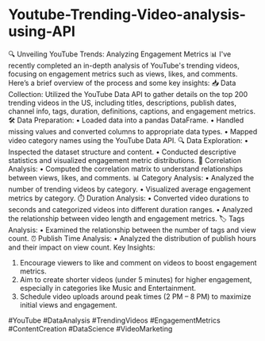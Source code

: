 # Youtube-Trending-Video-analysis-using-API
🔍 Unveiling YouTube Trends: Analyzing Engagement Metrics 📊
I've recently completed an in-depth analysis of YouTube's trending videos, focusing on engagement metrics such as views, likes, and comments. Here’s a brief overview of the process and some key insights:
📥 Data Collection: Utilized the YouTube Data API to gather details on the top 200 trending videos in the US, including titles, descriptions, publish dates, channel info, tags, duration, definitions, captions, and engagement metrics.
🛠️ Data Preparation:
•	Loaded data into a pandas DataFrame.
•	Handled missing values and converted columns to appropriate data types.
•	Mapped video category names using the YouTube Data API.
🔍 Data Exploration:
•	Inspected the dataset structure and content.
•	Conducted descriptive statistics and visualized engagement metric distributions.
🔗 Correlation Analysis:
•	Computed the correlation matrix to understand relationships between views, likes, and comments.
📊 Category Analysis:
•	Analyzed the number of trending videos by category.
•	Visualized average engagement metrics by category.
⏱️ Duration Analysis:
•	Converted video durations to seconds and categorized videos into different duration ranges.
•	Analyzed the relationship between video length and engagement metrics.
🏷️ Tags Analysis:
•	Examined the relationship between the number of tags and view count.
⏰ Publish Time Analysis:
•	Analyzed the distribution of publish hours and their impact on view count.
Key Insights:
1.	Encourage viewers to like and comment on videos to boost engagement metrics.
2.	Aim to create shorter videos (under 5 minutes) for higher engagement, especially in categories like Music and Entertainment.
3.	Schedule video uploads around peak times (2 PM – 8 PM) to maximize initial views and engagement.


#YouTube #DataAnalysis #TrendingVideos #EngagementMetrics #ContentCreation #DataScience #VideoMarketing
